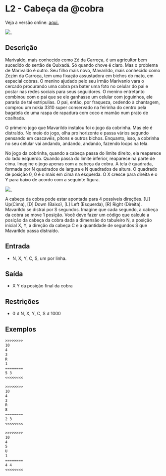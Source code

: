 # L2 - Cabeça da @cobra

Veja a versão online: [aqui.](https://github.com/qxcodefup/arcade/blob/master/base/cobra/Readme.md)

![_](https://raw.githubusercontent.com/qxcodefup/arcade/master/base/cobra/cover.jpg)

## Descrição

Marivaldo, mais conhecido como Zé da Carroça, é um agricultor bem sucedido do sertão de Quixadá. Só quando chove é claro. Mas o problema de Marivaldo é outro. Seu filho mais novo, Mavarildo, mais conhecido como Zezim da Carroça, tem uma fixação assustadora em bichos do mato, em especial cobras. O menino ajudado pelo seu irmão Marivanio vara o cercado procurando uma cobra pra bater uma foto no celular do pai e postar nas redes sociais para seus seguidores. O menino entretanto combinou com o pai que se ele ganhasse um celular com joguinhos, ele pararia de tal estripulias. O pai, então, por fraqueza, cedendo à chantagem, comprou um nokia 3310 super conservado na feirinha do centro pela bagatela de uma raspa de rapadura com coco e mamão num prato de coalhada.

O primeiro jogo que Mavarildo instalou foi o jogo da cobrinha. Mas ele é distraído. No meio do jogo, olha pro horizonte e passa vários segundo pensando em cascavéis, pítons e outros bichos. Enquanto, isso, a cobrinha no seu celular vai andando, andando, andando, fazendo loops na tela.

No jogo da cobrinha, quando a cabeça passa do limite direito, ela reaparece do lado esquerdo. Quando passa do limite inferior, reaparece na parte de cima. Imagine o jogo apenas com a cabeça da cobra. A tela é quadrada, formada por N quadrados de largura e N quadrados de altura. O quadrado de posição 0, 0 é o mais em cima na esquerda. O X cresce para direita e o Y para baixo de acordo com a seguinte figura.

![_](https://raw.githubusercontent.com/qxcodefup/arcade/master/base/cobra/__pontos.jpg)

A cabeça da cobra pode estar apontada para 4 possíveis direções. \[U\] Up(Cima), \[D\] Down (Baixo), \[L\] Left (Esquerda), \[R\] Right (Direita). Mavarildo se distrai por S segundos. Imagine que cada segundo, a cabeça da cobra se move 1 posição. Você deve fazer um código que calcule a posição da cabeça da cobra dada a dimensão do tabuleiro N, a posição inicial X, Y, a direção da cabeça C e a quantidade de segundos S que Mavarildo passa distraído.

## Entrada

- N, X, Y, C, S, um por linha.

## Saída

- X Y da posição final da cobra

## Restrições

- 0 ≤ N, X, Y, C, S ≤ 1000

## Exemplos

``` txt
>>>>>>>>
10
4
3
R
1
========
5 3
<<<<<<<<

>>>>>>>>
10
4
3
R
8
========
2 3
<<<<<<<<

>>>>>>>>
10
4
5
U
1
========
4 4
<<<<<<<<
```
